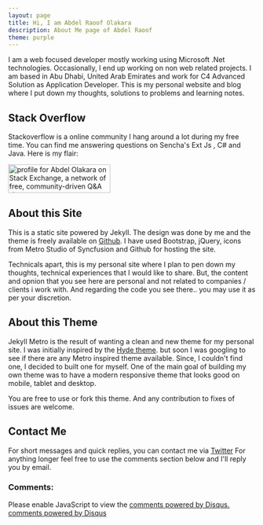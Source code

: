 ```yaml
---
layout: page
title: Hi, I am Abdel Raoof Olakara
description: About Me page of Abdel Raoof
theme: purple
---
```


I am a web focused developer mostly working using Microsoft .Net technologies. Occasionally, I end up working on non web related projects. I am based in Abu Dhabi, United Arab Emirates and work for C4 Advanced Solution as Application Developer.
This is my personal website and blog where I put down my thoughts, solutions to problems and learning notes.

## Stack Overflow

Stackoverflow is a online community I hang around a lot during my free time. You can find me answering questions on Sencha's Ext Js , C# and Java. Here is my flair:

<a href="http://stackexchange.com/users/62487">
<img src="http://stackexchange.com/users/flair/62487.png?theme=clean" width="208" height="58" alt="profile for Abdel Olakara on Stack Exchange, a network of free, community-driven Q&amp;A sites" title="profile for Abdel Olakara on Stack Exchange, a network of free, community-driven Q&amp;A sites">
</a>


## About this Site

This is a static site powered by Jekyll. The design was done by me and the theme is freely available on [Github](https://github.com/olakara/JekyllMetro). I have used Bootstrap, jQuery, icons from Metro Studio of Syncfusion and Github for hosting the site.

Technicals apart, this is my personal site where I plan to pen down my thoughts, technical experiences that I would like to share. But, the content and opnion that you see here are personal and not related to companies / clients i work with. And regarding the code you see there.. you may use it as per your discretion.

## About this Theme

Jekyll Metro is the result of wanting a clean and new theme for my personal site. I was initially inspired by the [Hyde theme](https://github.com/poole/hyde). but soon I was googling to see if there are any Metro inspired theme available.
Since, I couldn't find one, I decided to built one for myself. One of the main goal of building my own theme was to have a modern responsive theme that looks good on mobile, tablet and desktop.

You are free to use or fork this theme. And any contribution to fixes of issues are welcome.

## Contact Me

For short messages and quick replies, you can contact me via [Twitter](http://twitter.com/olakara) For anything longer feel free to use the comments section below and I'll reply you by email.

### Comments:

<div id="disqus_thread"></div>
<script type="text/javascript">
  /* * * CONFIGURATION VARIABLES: EDIT BEFORE PASTING INTO YOUR WEBPAGE * * */
  var disqus_shortname = '{{site.disqushandler}}';

  /* * * DON'T EDIT BELOW THIS LINE * * */
  (function() {
      var dsq = document.createElement('script'); dsq.type = 'text/javascript'; dsq.async = true;
      dsq.src = '//' + disqus_shortname + '.disqus.com/embed.js';
      (document.getElementsByTagName('head')[0] || document.getElementsByTagName('body')[0]).appendChild(dsq);
  })();
</script>
<noscript>Please enable JavaScript to view the <a href="http://disqus.com/?ref_noscript">comments powered by Disqus.</a></noscript>
<a href="http://disqus.com" class="dsq-brlink">comments powered by <span class="logo-disqus">Disqus</span></a>
